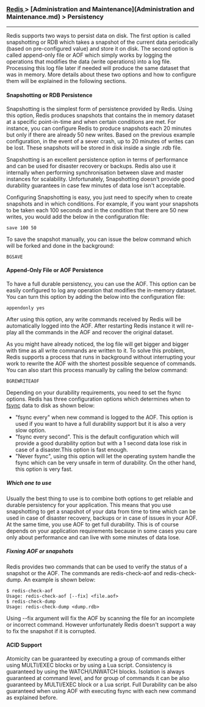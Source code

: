 


### [Redis ](../Redis.md) > [Administration and Maintenance](Administration and Maintenance.md) > Persistency

___


Redis supports two ways to persist data on disk. The first option is called snapshotting or RDB which takes a snapshot of the current data periodically (based on pre-configured value) and store it on disk. The second option is called append-only file or AOF which simply works by logging the operations that modifies the data (write operations) into a log file. Processing this log file later if needed will produce the same dataset that was in memory. More details about these two options and how to configure them will be explained in the following sections.

#### Snapshotting or RDB Persistence

Snapshotting is the simplest form of persistence provided by Redis. Using this option, Redis produces snapshots that contains the in memory dataset at a specific point-in-time and when certain conditions are met. For instance, you can configure Redis to produce snapshots each 20 minutes but only if there are already 50 new writes. Based on the previous example configuration, in the event of a sever crash, up to 20 minutes of writes can be lost. These snapshots will be stored in disk inside a single .rdb file. 

Snapshotting is an excellent persistence option in terms of performance and can be used for disaster recovery or backups. Redis also use it internally when performing synchronisation between slave and master instances for scalability. Unfortunately, Snapshotting doesn't provide good durability guarantees in case few minutes of data lose isn't acceptable. 

Configuring Snapshotting is easy, you just need to specify when to create snapshots and in which conditions. For example, if you want your snapshots to be taken each 100 seconds and in the condition that there are 50 new writes, you would add the below in the configuration file:

````
save 100 50
````
To save the snapshot manually, you can issue the below command which will be forked and done in the background: 

````
BGSAVE
````
 
#### Append-Only File or AOF Persistence

To have a full durable persistency, you can use the AOF. This option can be easily configured to log any operation that modifies the in-memory dataset. You can turn this option by adding the below into the configuration file:

````
appendonly yes 
````

After using this option, any write commands received by Redis will be automatically logged into the AOF. After restarting Redis instance it will re-play all the commands in the AOF and recover the original dataset. 

As you might have already noticed, the log file will get bigger and bigger with time as all write commands are written to it. To solve this problem, Redis supports a process that runs in background without interrupting your work to rewrite the AOF with the shortest possible sequence of commands. You can also start this process manually by calling the below command:

````
BGREWRITEAOF  
````

Depending on your durability requirements, you need to set the fsync options. Redis has three configuration options which determines when to [fsync](http://linux.die.net/man/2/fsync) data to disk as shown below:
 - "fsync every" when new command is logged to the AOF. This option is used if you want to have a full durability support but it is also a very slow option. 
 - "fsync every second". This is the default configuration which will provide a good durability option but with a 1 second data lose risk in case of a disaster.This option is fast enough.
 - "Never fsync", using this option will let the operating system handle the fsync which can be very unsafe in term of durability. On the other hand, this option is very fast.

##### Which one to use

Usually the best thing to use is to combine both options to get reliable and durable persistency for your application. This means that you use snapshotting to get a snapshot of your data from time to time which can be used in case of disaster recovery, backups or in case of issues in your AOF. At the same time, you use AOF to get full durability. This is of course depends on your application requirements because in some cases you care only about performance and can live with some minutes of data lose.

##### Fixning AOF or snapshots

Redis provides two commands that can be used to verify the status of a snapshot or the AOF. The commands are redis-check-aof and redis-check-dump. An example is shown below:

````
$ redis-check-aofUsage: redis-check-aof [--fix] <file.aof>$ redis-check-dumpUsage: redis-check-dump <dump.rdb>
````

Using --fix argument will fix the AOF by scanning the file for an incomplete or incorrect command. However unfortunately Redis doesn't support a way to fix the snapshot if it is corrupted. 



#### ACID Support

Atomicity can be guaranteed by executing a group of commands either using MULTI/EXEC blocks or by using a Lua script.
Consistency is guaranteed by using the WATCH/UNWATCH blocks.
Isolation is always guaranteed at command level, and for group of commands it can be also guaranteed by MULTI/EXEC block or a Lua script.
Full Durability can be also guaranteed when using AOF with executing fsync with each new command as explained before.
